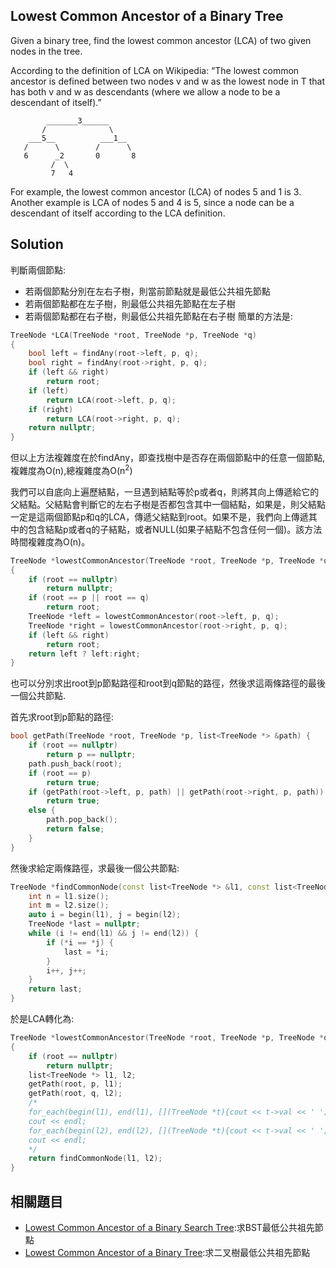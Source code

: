 ## Lowest Common Ancestor of a Binary Tree

Given a binary tree, find the lowest common ancestor (LCA) of two given nodes in the tree.

According to the definition of LCA on Wikipedia: “The lowest common ancestor is defined between two nodes v and w as the lowest node in T that has both v and w as descendants (where we allow a node to be a descendant of itself).”

```
        _______3______
       /              \
    ___5__          ___1__
   /      \        /      \
   6      _2       0       8
         /  \
         7   4
```

For example, the lowest common ancestor (LCA) of nodes 5 and 1 is 3. Another example is LCA of nodes 5 and 4 is 5, since a node can be a descendant of itself according to the LCA definition.

## Solution

判斷兩個節點:

* 若兩個節點分別在左右子樹，則當前節點就是最低公共祖先節點
* 若兩個節點都在左子樹，則最低公共祖先節點在左子樹
* 若兩個節點都在右子樹，則最低公共祖先節點在右子樹
簡單的方法是:
```cpp
TreeNode *LCA(TreeNode *root, TreeNode *p, TreeNode *q)
{
	bool left = findAny(root->left, p, q);
	bool right = findAny(root->right, p, q);
	if (left && right)
		return root;
	if (left)
		return LCA(root->left, p, q);
	if (right)
		return LCA(root->right, p, q);
	return nullptr;
}
```

但以上方法複雜度在於findAny，即查找樹中是否存在兩個節點中的任意一個節點,複雜度為O(n),總複雜度為O(n<sup>2</sup>)

我們可以自底向上遍歷結點，一旦遇到結點等於p或者q，則將其向上傳遞給它的父結點。父結點會判斷它的左右子樹是否都包含其中一個結點，如果是，則父結點一定是這兩個節點p和q的LCA，傳遞父結點到root。如果不是，我們向上傳遞其中的包含結點p或者q的子結點，或者NULL(如果子結點不包含任何一個)。該方法時間複雜度為O(n)。

```cpp
TreeNode *lowestCommonAncestor(TreeNode *root, TreeNode *p, TreeNode *q)
{
	if (root == nullptr)
		return nullptr;
	if (root == p || root == q)
		return root;
	TreeNode *left = lowestCommonAncestor(root->left, p, q);
	TreeNode *right = lowestCommonAncestor(root->right, p, q);
	if (left && right)
		return root;
	return left ? left:right;
}
```

也可以分別求出root到p節點路徑和root到q節點的路徑，然後求這兩條路徑的最後一個公共節點.

首先求root到p節點的路徑:

```cpp
bool getPath(TreeNode *root, TreeNode *p, list<TreeNode *> &path) {
	if (root == nullptr)
		return p == nullptr;
	path.push_back(root);
	if (root == p)
		return true;
	if (getPath(root->left, p, path) || getPath(root->right, p, path))
		return true;
	else {
		path.pop_back();
		return false;
	}
}
```

然後求給定兩條路徑，求最後一個公共節點:

```cpp
TreeNode *findCommonNode(const list<TreeNode *> &l1, const list<TreeNode *> &l2) {
	int n = l1.size();
	int m = l2.size();
	auto i = begin(l1), j = begin(l2);
	TreeNode *last = nullptr;
	while (i != end(l1) && j != end(l2)) {
		if (*i == *j) {
			last = *i;
		}
		i++, j++;
	}
	return last;
}
```

於是LCA轉化為:

```cpp
TreeNode *lowestCommonAncestor(TreeNode *root, TreeNode *p, TreeNode *q)
{
	if (root == nullptr)
		return nullptr;
	list<TreeNode *> l1, l2;
	getPath(root, p, l1);
	getPath(root, q, l2);
	/*
	for_each(begin(l1), end(l1), [](TreeNode *t){cout << t->val << ' ';});
	cout << endl;
	for_each(begin(l2), end(l2), [](TreeNode *t){cout << t->val << ' ';});
	cout << endl;
	*/
	return findCommonNode(l1, l2);
}
```

## 相關題目

* [Lowest Common Ancestor of a Binary Search Tree](../LowestCommonAncestorofaBinarySearchTree):求BST最低公共祖先節點
* [Lowest Common Ancestor of a Binary Tree](../LowestCommonAncestorofaBinaryTree):求二叉樹最低公共祖先節點
